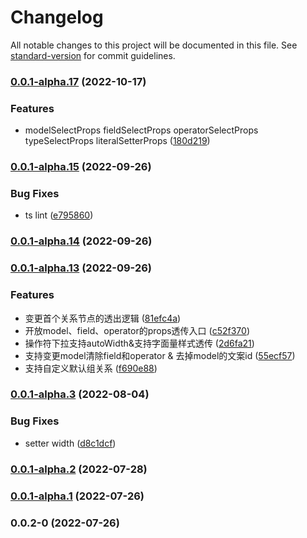 # Changelog

All notable changes to this project will be documented in this file. See [standard-version](https://github.com/conventional-changelog/standard-version) for commit guidelines.

### [0.0.1-alpha.17](https://gitlab.alibaba-inc.com/mmfs/thx-portal-rule/compare/v0.0.1-alpha.16...v0.0.1-alpha.17) (2022-10-17)


### Features

* modelSelectProps fieldSelectProps operatorSelectProps typeSelectProps literalSetterProps ([180d219](https://gitlab.alibaba-inc.com/mmfs/thx-portal-rule/commit/180d219218cd617c856bad9068e390b1a2b309f9))

### [0.0.1-alpha.15](https://gitlab.alibaba-inc.com/mmfs/thx-portal-rule/compare/v0.0.1-alpha.14...v0.0.1-alpha.15) (2022-09-26)


### Bug Fixes

* ts lint ([e795860](https://gitlab.alibaba-inc.com/mmfs/thx-portal-rule/commit/e795860b202b111e4b7426f058e28e84ed239dfa))

### [0.0.1-alpha.14](https://gitlab.alibaba-inc.com/mmfs/thx-portal-rule/compare/v0.0.1-alpha.13...v0.0.1-alpha.14) (2022-09-26)

### [0.0.1-alpha.13](https://gitlab.alibaba-inc.com/mmfs/thx-portal-rule/compare/v0.0.1-alpha.5...v0.0.1-alpha.13) (2022-09-26)


### Features

* 变更首个关系节点的透出逻辑 ([81efc4a](https://gitlab.alibaba-inc.com/mmfs/thx-portal-rule/commit/81efc4a5942f8b1687103cdbafa14cb7419aaabb))
* 开放model、field、operator的props透传入口 ([c52f370](https://gitlab.alibaba-inc.com/mmfs/thx-portal-rule/commit/c52f370d9e34c5e9e368afe5f908563129573381))
* 操作符下拉支持autoWidth&支持字面量样式透传 ([2d6fa21](https://gitlab.alibaba-inc.com/mmfs/thx-portal-rule/commit/2d6fa2157d96c48f76d2887469dc8566874eb2c2))
* 支持变更model清除field和operator & 去掉model的文案id ([55ecf57](https://gitlab.alibaba-inc.com/mmfs/thx-portal-rule/commit/55ecf5704489b0a1743906ee2f82a4792be2b090))
* 支持自定义默认组关系 ([f690e88](https://gitlab.alibaba-inc.com/mmfs/thx-portal-rule/commit/f690e887514ed255d20f56fe637e10fb48308f2d))

### [0.0.1-alpha.3](https://github.com/thx/thx-portal-rule/compare/v0.0.1-alpha.2...v0.0.1-alpha.3) (2022-08-04)


### Bug Fixes

* setter width ([d8c1dcf](https://github.com/thx/thx-portal-rule/commit/d8c1dcf148f12dc00a460de9134c70b8c6b4e307))

### [0.0.1-alpha.2](https://github.com/thx/thx-portal-rule/compare/v0.0.1-alpha.1...v0.0.1-alpha.2) (2022-07-28)

### [0.0.1-alpha.1](https://github.com/thx/thx-portal-rule/compare/v0.0.2-0...v0.0.1-alpha.1) (2022-07-26)

### 0.0.2-0 (2022-07-26)
